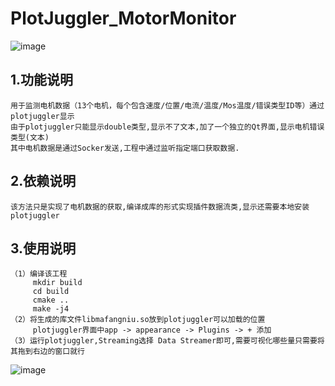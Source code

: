 # PlotJuggler_MotorMonitor
![image](https://github.com/user-attachments/assets/968d1ad6-7467-4c4b-8f2b-c8f347e27cdf)

## 1.功能说明
    用于监测电机数据（13个电机，每个包含速度/位置/电流/温度/Mos温度/错误类型ID等）通过plotjuggler显示
    由于plotjuggler只能显示double类型,显示不了文本,加了一个独立的Qt界面,显示电机错误类型(文本)
    其中电机数据是通过Socker发送,工程中通过监听指定端口获取数据.
## 2.依赖说明
    该方法只是实现了电机数据的获取,编译成库的形式实现插件数据流类,显示还需要本地安装plotjuggler
## 3.使用说明
    （1）编译该工程
         mkdir build
         cd build
         cmake ..
         make -j4
    （2）将生成的库文件libmafangniu.so放到plotjuggler可以加载的位置
         plotjuggler界面中app -> appearance -> Plugins -> + 添加 
    （3）运行plotjuggler,Streaming选择 Data Streamer即可,需要可视化哪些量只需要将其拖到右边的窗口就行

![image](https://github.com/user-attachments/assets/20b7142d-c151-4b6f-ab62-a422530d5bf6)

